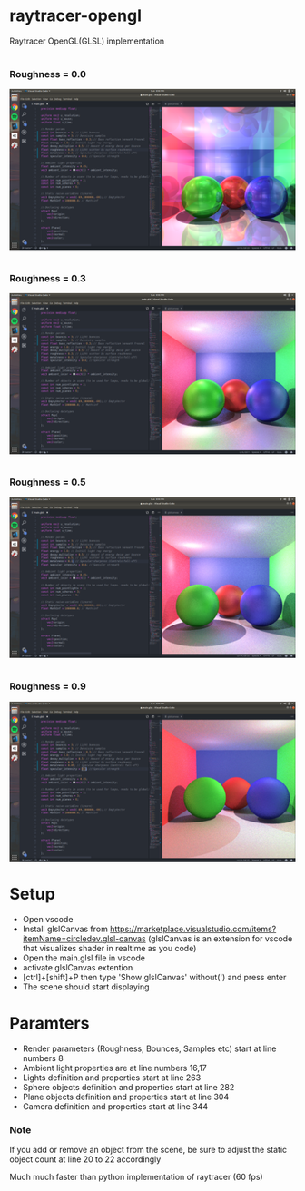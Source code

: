 # raytracer-opengl
Raytracer OpenGL(GLSL) implementation <br /><br />
### Roughness = 0.0
<img src="demos/roughness_0_0.png" align="middle" /><br /><br />
### Roughness = 0.3
<img src="demos/roughness_0_3.png" align="middle" /><br /><br />
### Roughness = 0.5
<img src="demos/roughness_0_5.png" align="middle" /><br /><br />
### Roughness = 0.9
<img src="demos/roughness_0_9.png" align="middle" />

# Setup
- Open vscode
- Install glslCanvas from https://marketplace.visualstudio.com/items?itemName=circledev.glsl-canvas
(glslCanvas is an extension for vscode that visualizes shader in realtime as you code)
- Open the main.glsl file in vscode
- activate glslCanvas extention
- [ctrl]+[shift]+P then type 'Show glslCanvas' without(') and press enter
- The scene should start displaying

# Paramters
- Render parameters (Roughness, Bounces, Samples etc) start at line numbers 8
- Ambient light properties are at line numbers 16,17
- Lights definition and properties start at line 263
- Sphere objects definition and properties start at line 282
- Plane objects definition and properties start at line 304
- Camera definition and properties start at line 344

### Note
If you add or remove an object from the scene, be sure to adjust the static object count at line 20 to 22 accordingly

Much much faster than python implementation of raytracer (60 fps)
